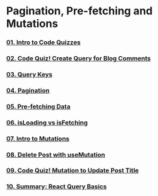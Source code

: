 # Pagination, Pre-fetching and Mutations

### [01. Intro to Code Quizzes](https://github.com/paolochang/udemy-react-query/tree/main/02-pagination-prefetching-and-mutations/01-intro-to-code-quizzes)

### [02. Code Quiz! Create Query for Blog Comments](https://github.com/paolochang/udemy-react-query/tree/main/02-pagination-prefetching-and-mutations/02-code-quiz-create-query-for-blog-comments)

### [03. Query Keys](https://github.com/paolochang/udemy-react-query/tree/main/02-pagination-prefetching-and-mutations/03-query-key)

### [04. Pagination](https://github.com/paolochang/udemy-react-query/tree/main/02-pagination-prefetching-and-mutations/04-pagination)

### [05. Pre-fetching Data](https://github.com/paolochang/udemy-react-query/tree/main/02-pagination-prefetching-and-mutations/05-prefetching-data)

### [06. isLoading vs isFetching](https://github.com/paolochang/udemy-react-query/tree/main/02-pagination-prefetching-and-mutations/06-isloading-vs-isfetching)

### [07. Intro to Mutations](https://github.com/paolochang/udemy-react-query/tree/main/02-pagination-prefetching-and-mutations/07-intro-to-mutations)

### [08. Delete Post with useMutation](https://github.com/paolochang/udemy-react-query/tree/main/02-pagination-prefetching-and-mutations/08-delete-post-with-use_mutation)

### [09. Code Quiz! Mutation to Update Post Title](https://github.com/paolochang/udemy-react-query/tree/main/02-pagination-prefetching-and-mutations/09-code-quiz-mutation-to-update-post-title)

### [10. Summary: React Query Basics](https://github.com/paolochang/udemy-react-query/tree/main/02-pagination-prefetching-and-mutations/10-summary-react-query-basics)
